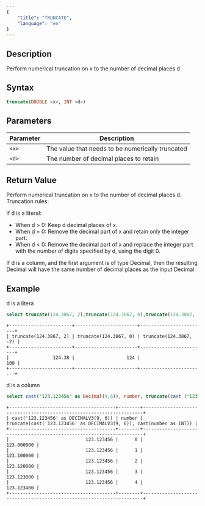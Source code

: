 ```yaml
---
{
    "title": "TRUNCATE",
    "language": "en"
}
---
```


<!-- 
Licensed to the Apache Software Foundation (ASF) under one
or more contributor license agreements.  See the NOTICE file
distributed with this work for additional information
regarding copyright ownership.  The ASF licenses this file
to you under the Apache License, Version 2.0 (the
"License"); you may not use this file except in compliance
with the License.  You may obtain a copy of the License at
  http://www.apache.org/licenses/LICENSE-2.0
Unless required by applicable law or agreed to in writing,
software distributed under the License is distributed on an
"AS IS" BASIS, WITHOUT WARRANTIES OR CONDITIONS OF ANY
KIND, either express or implied.  See the License for the
specific language governing permissions and limitations
under the License.
-->

## Description

Perform numerical truncation on x to the number of decimal places d

## Syntax

```sql
truncate(DOUBLE <x>, INT <d>)
```

## Parameters

| Parameter | Description |
| -- | -- |
| `<x>` | The value that needs to be numerically truncated |
| `<d>` | The number of decimal places to retain |

## Return Value

Perform numerical truncation on x to the number of decimal places d. Truncation rules:

If d is a literal:

- When d > 0: Keep d decimal places of x.
- When d = 0: Remove the decimal part of x and retain only the integer part.
- When d < 0: Remove the decimal part of x and replace the integer part with the number of digits specified by d, using the digit 0.

If d is a column, and the first argument is of type Decimal, then the resulting Decimal will have the same number of decimal places as the input Decimal

## Example

 d is a litera

```sql
select truncate(124.3867, 2),truncate(124.3867, 0),truncate(124.3867, -2);
```

```text
+-----------------------+-----------------------+------------------------+
| truncate(124.3867, 2) | truncate(124.3867, 0) | truncate(124.3867, -2) |
+-----------------------+-----------------------+------------------------+
|                124.38 |                   124 |                    100 |
+-----------------------+-----------------------+------------------------+
```

 d is a column

```sql
select cast("123.123456" as Decimal(9,6)), number, truncate(cast ("123.123456" as Decimal(9,6)), number) from numbers("number"="5");
```

```text
+---------------------------------------+--------+----------------------------------------------------------------------+
| cast('123.123456' as DECIMALV3(9, 6)) | number | truncate(cast('123.123456' as DECIMALV3(9, 6)), cast(number as INT)) |
+---------------------------------------+--------+----------------------------------------------------------------------+
|                            123.123456 |      0 |                                                           123.000000 |
|                            123.123456 |      1 |                                                           123.100000 |
|                            123.123456 |      2 |                                                           123.120000 |
|                            123.123456 |      3 |                                                           123.123000 |
|                            123.123456 |      4 |                                                           123.123400 |
+---------------------------------------+--------+----------------------------------------------------------------------+
```
